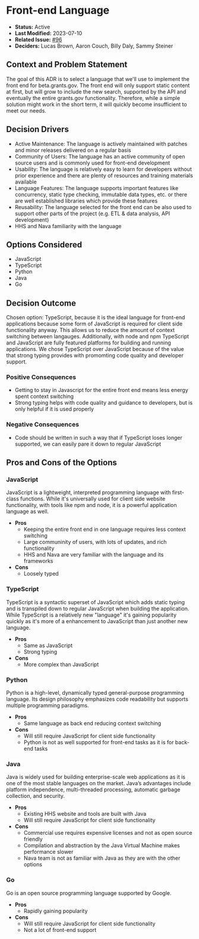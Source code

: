 # Front-end Language

- **Status:** Active
- **Last Modified:** 2023-07-10 <!-- REQUIRED -->
- **Related Issue:** [#96](https://github.com/HHS/grants-equity/issues/96) <!-- RECOMMENDED -->
- **Deciders:** Lucas Brown, Aaron Couch, Billy Daly, Sammy Steiner <!-- REQUIRED -->

## Context and Problem Statement

The goal of this ADR is to select a language that we'll use to implement the front end for beta.grants.gov. The front end will only support static content at first, but will grow to include the new search, supported by the API and eventually the entire grants.gov functionality. Therefore, while a simple solution might work in the short term, it will quickly become insufficient to meet our needs.

## Decision Drivers <!-- RECOMMENDED -->

- Active Maintenance: The language is actively maintained with patches and minor releases delivered on a regular basis
- Community of Users: The language has an active community of open source users and is commonly used for front-end development
- Usability: The language is relatively easy to learn for developers without prior experience and there are plenty of resources and training materials available
- Language Features: The language supports important features like concurrency, static type checking, immutable data types, etc. or there are well established libraries which provide these features
- Reusability: The language selected for the front end can be also used to support other parts of the project (e.g. ETL & data analysis, API development)
- HHS and Nava familiarity with the language

## Options Considered

- JavaScript
- TypeScript
- Python
- Java
- Go

## Decision Outcome <!-- REQUIRED -->

Chosen option: TypeScript, because it is the ideal language for front-end applications because some form of JavaScript is required for client side functionality anyway. This allows us to reduce the amount of context switching between langauges. Additionally, with node and npm TypeScript and JavaScript are fully featured platforms for building and running applications. We chose TypeScript over JavaScript because of the value that strong typing provides with promomting code quality and developer support.

### Positive Consequences <!-- OPTIONAL -->

- Getting to stay in Javascript for the entire front end means less energy spent context switching
- Strong typing helps with code quality and guidance to developers, but is only helpful if it is used properly

### Negative Consequences <!-- OPTIONAL -->

- Code should be written in such a way that if TypeScript loses longer supported, we can easily pare it down to regular JavaScript

## Pros and Cons of the Options <!-- OPTIONAL -->

### JavaScript

JavaScript is a lightweight, interpreted programming language with first-class functions. While it's universally used for client side website functionality, with tools like npm and node, it is a powerful application language as well.

- **Pros**
  - Keeping the entire front end in one language requires less context switching
  - Large communinity of users, with lots of updates, and rich functionality
  - HHS and Nava are very familiar with the language and its frameworks
- **Cons**
  - Loosely typed


### TypeScript

TypeScript is a syntactic superset of JavaScript which adds static typing and is transpiled down to regular JavaScript when building the application. While TypeScript is a relatively new "language" it's gaining popularity quickly as it's more of a enhancement to JavaScript than just another new language.

- **Pros**
  - Same as JavaScript
  - Strong typing
- **Cons**
  - More complex than JavaScript

### Python

Python is a high-level, dynamically typed general-purpose programming language. Its design philosophy emphasizes code readability but supports multiple programming paradigms.

- **Pros**
  - Same language as back end reducing context switching
- **Cons**
  - Will still require JavaScript for client side functionality
  - Python is not as well supported for front-end tasks as it is for back-end tasks


### Java

Java is widely used for building enterprise-scale web applications as it is one of the most stable languages on the market. Java’s advantages include platform independence, multi-threaded processing, automatic garbage collection, and security.

- **Pros**
  - Existing HHS website and tools are built with Java
  - Will still require JavaScript for client side functionality
- **Cons**
  - Commercial use requires expensive licenses and not as open source friendly
  - Compilation and abstraction by the Java Virtual Machine makes performance slower
  - Nava team is not as familiar with Java as they are with the other options

### Go

Go is an open source programming language supported by Google.

- **Pros**
  - Rapidly gaining popularity
- **Cons**
  - Will still require JavaScript for client side functionality
  - Not a lot of front-end support

<!--
## Links OPTIONAL

- [{Link name}](link to external resource)
- ...
-->
